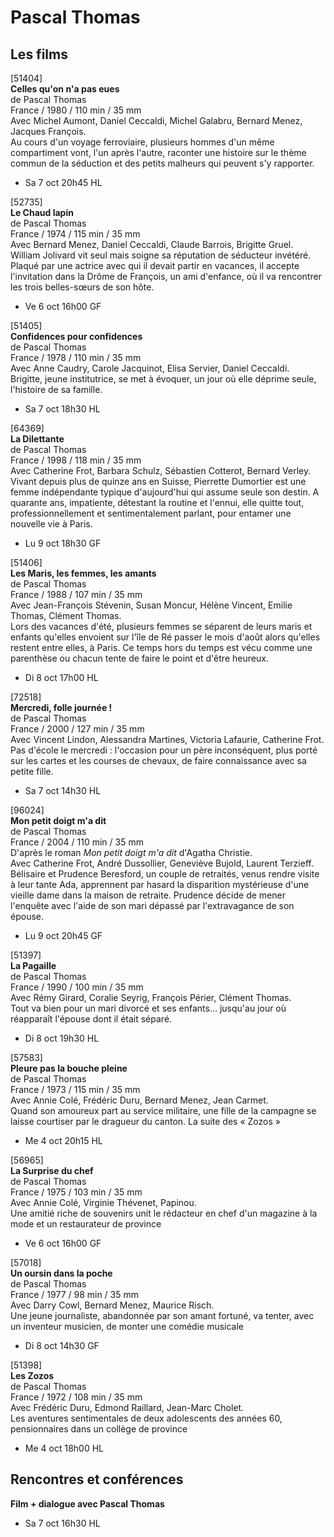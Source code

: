 # Pascal Thomas

## Les films

[51404]  
**Celles qu'on n'a pas eues**  
de Pascal Thomas  
France / 1980 / 110 min / 35 mm  
Avec Michel Aumont, Daniel Ceccaldi, Michel Galabru, Bernard Menez, Jacques François.  
Au cours d'un voyage ferroviaire, plusieurs hommes d'un même compartiment vont, l'un après l'autre, raconter une histoire sur le thème commun de la séduction et des petits malheurs qui peuvent s'y rapporter.

- Sa 7 oct 20h45 HL

[52735]  
**Le Chaud lapin**  
de Pascal Thomas  
France / 1974 / 115 min / 35 mm  
Avec Bernard Menez, Daniel Ceccaldi, Claude Barrois, Brigitte Gruel.  
William Jolivard vit seul mais soigne sa réputation de séducteur invétéré. Plaqué par une actrice avec qui il devait partir en vacances, il accepte l'invitation dans la Drôme de François, un ami d'enfance, où il va rencontrer les trois belles-sœurs de son hôte.

- Ve 6 oct 16h00 GF

[51405]  
**Confidences pour confidences**  
de Pascal Thomas  
France / 1978 / 110 min / 35 mm  
Avec Anne Caudry, Carole Jacquinot, Elisa Servier, Daniel Ceccaldi.  
Brigitte, jeune institutrice, se met à évoquer, un jour où elle déprime seule, l'histoire de sa famille.

- Sa 7 oct 18h30 HL

[64369]  
**La Dilettante**  
de Pascal Thomas  
France / 1998 / 118 min / 35 mm  
Avec Catherine Frot, Barbara Schulz, Sébastien Cotterot, Bernard Verley.  
Vivant depuis plus de quinze ans en Suisse, Pierrette Dumortier est une femme indépendante typique d'aujourd'hui qui assume seule son destin. A quarante ans, impatiente, détestant la routine et l'ennui, elle quitte tout, professionnellement et sentimentalement parlant, pour entamer une nouvelle vie à Paris.

- Lu 9 oct 18h30 GF

[51406]  
**Les Maris, les femmes, les amants**  
de Pascal Thomas  
France / 1988 / 107 min / 35 mm  
Avec Jean-François Stévenin, Susan Moncur, Hélène Vincent, Emilie Thomas, Clément Thomas.  
Lors des vacances d'été, plusieurs femmes se séparent de leurs maris et enfants qu'elles envoient sur l'île de Ré passer le mois d'août alors qu'elles restent entre elles, à Paris. Ce temps hors du temps est vécu comme une parenthèse ou chacun tente de faire le point et d'être heureux.

- Di 8 oct 17h00 HL

[72518]  
**Mercredi, folle journée !**  
de Pascal Thomas  
France / 2000 / 127 min / 35 mm  
Avec Vincent Lindon, Alessandra Martines, Victoria Lafaurie, Catherine Frot.  
Pas d'école le mercredi : l'occasion pour un père inconséquent, plus porté sur les cartes et les courses de chevaux, de faire connaissance avec sa petite fille.

- Sa 7 oct 14h30 HL

[96024]  
**Mon petit doigt m'a dit**  
de Pascal Thomas  
France / 2004 / 110 min / 35 mm  
D'après le roman _Mon petit doigt m'a dit_ d'Agatha Christie.  
Avec Catherine Frot, André Dussollier, Geneviève Bujold, Laurent Terzieff.  
Bélisaire et Prudence Beresford, un couple de retraités, venus rendre visite à leur tante Ada, apprennent par hasard la disparition mystérieuse d'une vieille dame dans la maison de retraite. Prudence décide de mener l'enquête avec l'aide de son mari dépassé par l'extravagance de son épouse.

- Lu 9 oct 20h45 GF

[51397]  
**La Pagaille**  
de Pascal Thomas  
France / 1990 / 100 min / 35 mm  
Avec Rémy Girard, Coralie Seyrig, François Périer, Clément Thomas.  
Tout va bien pour un mari divorcé et ses enfants... jusqu'au jour où réapparaît l'épouse dont il était séparé.

- Di 8 oct 19h30 HL

[57583]  
**Pleure pas la bouche pleine**  
de Pascal Thomas  
France / 1973 / 115 min / 35 mm  
Avec Annie Colé, Frédéric Duru, Bernard Menez, Jean Carmet.  
Quand son amoureux part au service militaire, une fille de la campagne se laisse courtiser par le dragueur du canton. La suite des « Zozos »

- Me 4 oct 20h15 HL

[56965]  
**La Surprise du chef**  
de Pascal Thomas  
France / 1975 / 103 min / 35 mm  
Avec Annie Colé, Virginie Thévenet, Papinou.  
Une amitié riche de souvenirs unit le rédacteur en chef d'un magazine à la mode et un restaurateur de province

- Ve 6 oct 16h00 GF

[57018]  
**Un oursin dans la poche**  
de Pascal Thomas  
France / 1977 / 98 min / 35 mm  
Avec Darry Cowl, Bernard Menez, Maurice Risch.  
Une jeune journaliste, abandonnée par son amant fortuné, va tenter, avec un inventeur musicien, de monter une comédie musicale

- Di 8 oct 14h30 GF

[51398]  
**Les Zozos**  
de Pascal Thomas  
France / 1972 / 108 min / 35 mm  
Avec Frédéric Duru, Edmond Raillard, Jean-Marc Cholet.  
Les aventures sentimentales de deux adolescents des années 60, pensionnaires dans un collège de province

- Me 4 oct 18h00 HL

## Rencontres et conférences

**Film + dialogue avec Pascal Thomas**

- Sa 7 oct 16h30 HL

